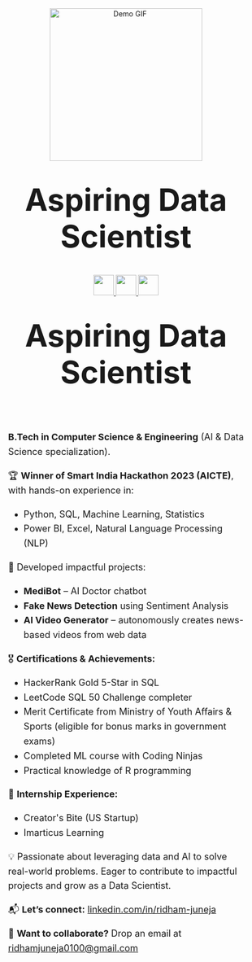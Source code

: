 <div align="center">
  <img src="https://github.com/user-attachments/assets/09c7a5d7-e984-401a-bde8-9ad45d4c54ff" width="300" alt="Demo GIF"/>
  
<div align="center">
  <h1 style="font-size: 60px; font-weight: bold; margin-top: 40px;">
    Aspiring Data Scientist
  </h1>
</div>

</div>
<div align="center">
  <a href="https://www.linkedin.com/in/ridham-juneja/" target="_blank">
    <img src="https://img.shields.io/badge/-LinkedIn-0A66C2?style=for-the-badge&logo=linkedin&logoColor=white" height="40"/>
  </a>
  <a href="https://leetcode.com/Ridham0100/" target="_blank">
    <img src="https://img.shields.io/badge/-LeetCode-FFA116?style=for-the-badge&logo=leetcode&logoColor=white" height="40"/>
  </a>
  <a href="https://drive.google.com/file/d/1f4JdNlOG8nRY6MjWooEy6a1Il0gUX52l/view?usp=drivesdk" target="_blank">
    <img src="https://img.shields.io/badge/-Resume-4285F4?style=for-the-badge&logo=google-drive&logoColor=white" height="40"/>
  </a>
</div>


<div align="center">
  <h1 style="font-size: 60px; font-weight: bold; margin-top: 40px;">
    Aspiring Data Scientist
  </h1>
</div>

<div style="max-width: 800px; margin: auto; font-size: 18px; line-height: 1.6; padding: 20px;">
  <p><strong>B.Tech in Computer Science & Engineering</strong> (AI & Data Science specialization).</p>
  
  <p>🏆 <strong>Winner of Smart India Hackathon 2023 (AICTE)</strong>, with hands-on experience in:</p>
  <ul>
    <li>Python, SQL, Machine Learning, Statistics</li>
    <li>Power BI, Excel, Natural Language Processing (NLP)</li>
  </ul>

  <p>🚀 Developed impactful projects:</p>
  <ul>
    <li><strong>MediBot</strong> – AI Doctor chatbot</li>
    <li><strong>Fake News Detection</strong> using Sentiment Analysis</li>
    <li><strong>AI Video Generator</strong> – autonomously creates news-based videos from web data</li>
  </ul>

  <p>🎖️ <strong>Certifications & Achievements:</strong></p>
  <ul>
    <li>HackerRank Gold 5-Star in SQL</li>
    <li>LeetCode SQL 50 Challenge completer</li>
    <li>Merit Certificate from Ministry of Youth Affairs & Sports (eligible for bonus marks in government exams)</li>
    <li>Completed ML course with Coding Ninjas</li>
    <li>Practical knowledge of R programming</li>
  </ul>

  <p>💼 <strong>Internship Experience:</strong></p>
  <ul>
    <li>Creator's Bite (US Startup)</li>
    <li>Imarticus Learning</li>
  </ul>

  <p>💡 Passionate about leveraging data and AI to solve real-world problems. Eager to contribute to impactful projects and grow as a Data Scientist.</p>

  <p>📬 <strong>Let’s connect:</strong> <a href="https://linkedin.com/in/ridham-juneja" target="_blank">linkedin.com/in/ridham-juneja</a></p>

  <p>🤝 <strong>Want to collaborate?</strong> Drop an email at <a href="mailto:ridhamjuneja0100@gmail.com">ridhamjuneja0100@gmail.com</a></p>
</div>
